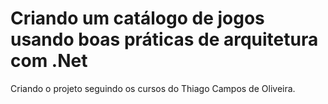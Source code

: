 # Criando um catálogo de jogos usando boas práticas de arquitetura com .Net

Criando o projeto seguindo os cursos do Thiago Campos de Oliveira.

